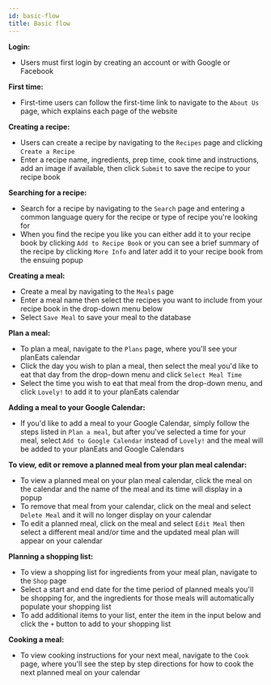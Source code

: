 ```yaml
---
id: basic-flow
title: Basic flow
---
```


**Login:**

* Users must first login by creating an account or with Google or Facebook

**First time:**

* First-time users can follow the first-time link to navigate to the `About Us` page, which explains each page of the website

**Creating a recipe:**

* Users can create a recipe by navigating to the `Recipes` page and clicking `Create a Recipe`
* Enter a recipe name, ingredients, prep time, cook time and instructions, add an image if available, then click `Submit` to save the recipe to your recipe book

**Searching for a recipe:**

* Search for a recipe by navigating to the `Search` page and entering a common language query for the recipe or type of recipe you're looking for
* When you find the recipe you like you can either add it to your recipe book by clicking `Add to Recipe Book` or you can see a brief summary of the recipe by clicking `More Info` and later add it to your recipe book from the ensuing popup

**Creating a meal:**

* Create a meal by navigating to the `Meals` page
* Enter a meal name then select the recipes you want to include from your recipe book in the drop-down menu below
* Select `Save Meal` to save your meal to the database

**Plan a meal:**

* To plan a meal, navigate to the `Plans` page, where you'll see your planEats calendar
* Click the day you wish to plan a meal, then select the meal you'd like to eat that day from the drop-down menu and click `Select Meal Time`
* Select the time you wish to eat that meal from the drop-down menu, and click `Lovely!` to add it to your planEats calendar

**Adding a meal to your Google Calendar:**

* If you'd like to add a meal to your Google Calendar, simply follow the steps listed in `Plan a meal`, but after you've selected a time for your meal, select `Add to Google Calendar` instead of `Lovely!` and the meal will be added to your planEats and Google Calendars

**To view, edit or remove a planned meal from your plan meal calendar:**

* To view a planned meal on your plan meal calendar, click the meal on the calendar and the name of the meal and its time will display in a popup
* To remove that meal from your calendar, click on the meal and select `Delete Meal` and it will no longer display on your calendar
* To edit a planned meal, click on the meal and select `Edit Meal` then select a different meal and/or time and the updated meal plan will appear on your calendar

**Planning a shopping list:**

* To view a shopping list for ingredients from your meal plan, navigate to the `Shop` page
* Select a start and end date for the time period of planned meals you'll be shopping for, and the ingredients for those meals will automatically populate your shopping list
* To add additional items to your list, enter the item in the input below and click the `+` button to add to your shopping list

**Cooking a meal:**

* To view cooking instructions for your next meal, navigate to the `Cook` page, where you'll see the step by step directions for how to cook the next planned meal on your calendar
